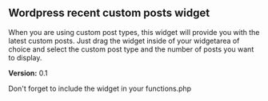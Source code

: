 ## Wordpress recent custom posts widget

When you are using custom post types, this widget will provide you with the latest custom posts.
Just drag the widget inside of your widgetarea of choice and select the custom post type and the number of posts you want to display.

**Version:** 0.1  

Don't forget to include the widget in your functions.php
